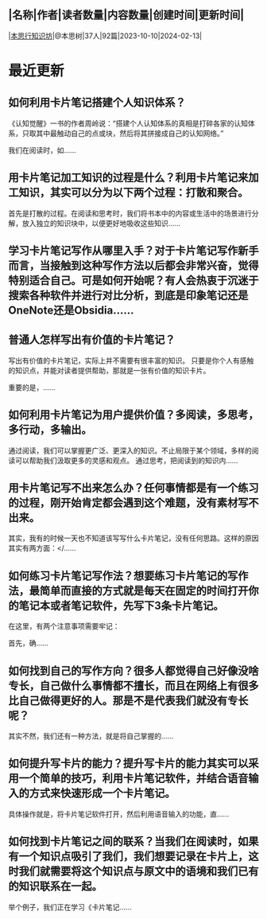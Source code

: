 |名称|作者|读者数量|内容数量|创建时间|更新时间|
---
|[本思行知识坊](https://xiaobot.net/p/haizhilan0423?refer=0b133df9-27dc-423b-8101-639049001c13)|@本思树|37人|92篇|2023-10-10|2024-02-13|

# 最近更新
## 如何利用卡片笔记搭建个人知识体系？
《认知觉醒》一书的作者周岭说：“搭建个人认知体系的真相是打碎各家的认知体系，只取其中最触动自己的点或块，然后将其拼接成自己的认知网络。”

我们在阅读时，如......
## 用卡片笔记加工知识的过程是什么？利用卡片笔记来加工知识，其实可以分为以下两个过程：打散和聚合。
首先是打散的过程。在阅读和思考时，我们将书本中的内容或生活中的场景进行分解，放入独立的知识块中，以便更好地吸收这些知识......
## 学习卡片笔记写作从哪里入手？对于卡片笔记写作新手而言，当接触到这种写作方法以后都会非常兴奋，觉得特别适合自己。可是如何开始呢？有人会热衷于沉迷于搜索各种软件并进行对比分析，到底是印象笔记还是OneNote还是Obsidia......
## 普通人怎样写出有价值的卡片笔记？
写出有价值的卡片笔记，实际上并不需要有很丰富的知识。
只要是你个人有感触的知识点，并能对读者提供帮助，那就是一张有价值的知识卡片。

重要的是，......
## 如何利用卡片笔记为用户提供价值？多阅读，多思考，多行动，多输出。
通过阅读，我们可以掌握更广泛、更深入的知识。不止局限于某个领域，多样的阅读可以帮助我们汲取更多的灵感和观点。
通过思考，把阅读到的知识内......
## 用卡片笔记写不出来怎么办？任何事情都是有一个练习的过程，刚开始肯定都会遇到这个难题，没有素材写不出来。

其实，我有的时候一天也不知道该写写什么卡片笔记，没有任何思路。这样的原因其实有两方面：</......
## 如何练习卡片笔记写作法？想要练习卡片笔记的写作法，最简单而直接的方式就是每天在固定的时间打开你的笔记本或者笔记软件，先写下3条卡片笔记。
在这里，有两个注意事项需要牢记：

首先，确......
## 如何找到自己的写作方向？很多人都觉得自己好像没啥专长，自己做什么事情都不擅长，而且在网络上有很多比自己做得更好的人。那是不是代表我们就没有专长呢？

其实不然，我们还有一种方法，就是将自己掌握的......
## 如何提升写卡片的能力？提升写卡片的能力其实可以采用一个简单的技巧，利用卡片笔记软件，并结合语音输入的方式来快速形成一个卡片笔记。

具体操作就是，将卡片笔记软件打开，然后利用语音输入的功能，直......
## 如何找到卡片笔记之间的联系？当我们在阅读时，如果有一个知识点吸引了我们，我们想要记录在卡片上，这时我们就需要将这个知识点与原文中的语境和我们已有的知识联系在一起。

举个例子，我们正在学习《卡片笔记......

